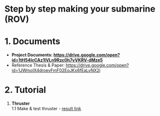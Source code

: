 # Step by step making your submarine (ROV)

# 1. Documents
- **Project Documents: https://drive.google.com/open?id=1tH54IcCAz1lVLn9Rzc0h7vVKRV-dMze5**
- Reference Thesis & Paper: https://drive.google.com/open?id=1JWmoIX4droevFmF02EoJKx6fEaLvNX2j

# 2. Tutorial
1. **Thruster**  
1.1 Make & test thruster - [result link](https://drive.google.com/drive/folders/1bj1_dH10hAmU38G_orfcFDWGFbDov-SK?usp=sharing)
